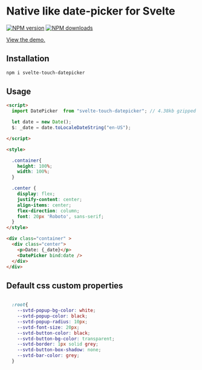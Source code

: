 # Native like date-picker for Svelte
 
[![NPM version](https://img.shields.io/npm/v/svelte-touch-datepicker.svg?style=flat)](https://www.npmjs.com/package/svelte-touch-datepicker) [![NPM downloads](https://img.shields.io/npm/dm/svelte-touch-datepicker.svg?style=flat)](https://www.npmjs.com/package/svelte-touch-datepicker)


[View the demo.](https://sharifclick.github.io/svelte-touch-datepicker/)

## Installation

```bash
npm i svelte-touch-datepicker
```

## Usage

```html
<script>
  import DatePicker  from "svelte-touch-datepicker"; // 4.38kb gzipped

  let date = new Date();
  $: _date = date.toLocaleDateString("en-US");

</script>

<style>

  .container{
    height: 100%;
    width: 100%;
  }

  .center {
    display: flex;
    justify-content: center;
    align-items: center;
    flex-direction: column;
    font: 20px 'Roboto', sans-serif;
  }
</style>

<div class="container" >
  <div class="center">
    <p>Date: {_date}</p>
    <DatePicker bind:date />
  </div>
</div>

```


## Default css custom properties

```css

  :root{
    --svtd-popup-bg-color: white;
    --svtd-popup-color: black;
    --svtd-popup-radius: 10px;
    --svtd-font-size: 20px;
    --svtd-button-color: black;
    --svtd-button-bg-color: transparent;
    --svtd-border: 1px solid grey;
    --svtd-button-box-shadow: none;
    --svtd-bar-color: grey;
  }
```